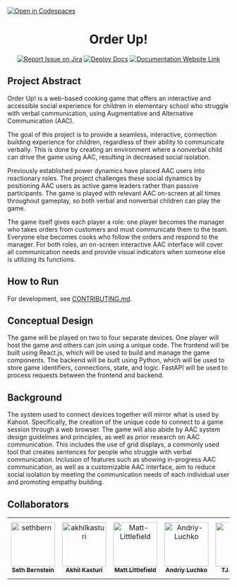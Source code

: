 [![Open in Codespaces](https://classroom.github.com/assets/launch-codespace-2972f46106e565e64193e422d61a12cf1da4916b45550586e14ef0a7c637dd04.svg)](https://classroom.github.com/open-in-codespaces?assignment_repo_id=17853707)
<div align="center">

# Order Up!
[![Report Issue on Jira](https://img.shields.io/badge/Report%20Issues-Jira-0052CC?style=flat&logo=jira-software)](https://temple-cis-projects-in-cs.atlassian.net/jira/software/c/projects/AGTC/issues)
[![Deploy Docs](https://github.com/Capstone-Projects-2025-Spring/aac-go-fish/actions/workflows/deploy.yml/badge.svg)](https://github.com/Capstone-Projects-2025-Spring/aac-go-fish/actions/workflows/deploy.yml)
[![Documentation Website Link](https://img.shields.io/badge/-Documentation%20Website-brightgreen)](https://capstone-projects-2025-spring.github.io/aac-go-fish/)


</div>

## Project Abstract

Order Up! is a web-based cooking game that offers an interactive and accessible social experience for children in elementary school who struggle with verbal communication, using Augmentative and Alternative Communication (AAC).

The goal of this project is to provide a seamless, interactive, connection building experience for children, regardless of their ability to communicate verbally. This is done by creating an environment where a nonverbal child can drive the game using AAC, resulting in decreased social isolation.

Previously established power dynamics have placed AAC users into reactionary roles. The project challenges these social dynamics by positioning AAC users as active game leaders rather than passive participants. The game is played with relevant AAC on-screen at all times throughout gameplay, so both verbal and nonverbal children can play the game.

The game itself gives each player a role: one player becomes the manager who takes orders from customers and must communicate them to the team. Everyone else becomes cooks who follow the orders and respond to the manager. For both roles, an on-screen interactive AAC interface will cover all communication needs and provide visual indicators when someone else is utilizing its functions.

## How to Run

For development, see [CONTRIBUTING.md](./CONTRIBUTING.md).

## Conceptual Design

The game will be played on two to four separate devices. One player will host the game and others can join using a unique code. The frontend will be built using React.js, which will be used to build and manage the game components. The backend will be built using Python, which will be used to store game identifiers, connections, state, and logic. FastAPI will be used to process requests between the frontend and backend.

## Background

The system used to connect devices together will mirror what is used by Kahoot. Specifically, the creation of the unique code to connect to a game session through a web browser. The game will also abide by AAC system design guidelines and principles, as well as prior research on AAC communication. This includes the use of grid displays, a commonly used tool that creates sentences for people who struggle with verbal communication. Inclusion of features such as showing in-progress AAC communication, as well as a customizable AAC interface, aim to reduce social isolation by meeting the communication needs of each individual user and promoting empathy building.

## Collaborators

[//]: # ( readme: collaborators -start )
<table>
<tr>
    <td align="center">
        <a href="https://github.com/sethbern">
            <img src="https://avatars.githubusercontent.com/u/70603981?v=4" width="100;" alt="sethbern"/>
            <br />
            <sub><b>Seth Bernstein</b></sub>
        </a>
    </td>
    <td align="center">
        <a href="https://github.com/akhilkasturi">
            <img src="https://avatars.githubusercontent.com/u/117470270?v=4" width="100;" alt="akhilkasturi"/>
            <br />
            <sub><b>Akhil Kasturi</b></sub>
        </a>
    </td>
    <td align="center">
        <a href="https://github.com/Matt-Littlefield">
            <img src="https://avatars.githubusercontent.com/u/102620930?v=4" width="100;" alt="Matt-Littlefield"/>
            <br />
            <sub><b>Matt Littlefield</b></sub>
        </a>
    </td>
    <td align="center">
        <a href="https://github.com/Andriy-Luchko">
            <img src="https://avatars.githubusercontent.com/u/112499339?v=4" width="100;" alt="Andriy-Luchko"/>
            <br />
            <sub><b>Andriy Luchko</b></sub>
        </a>
    </td>
    <td align="center">
        <a href="https://github.com/tjmcb">
            <img src="https://avatars.githubusercontent.com/u/143619558?v=4" width="100;" alt="tjmcb"/>
            <br />
            <sub><b>TJ McBride</b></sub>
        </a>
    </td>
    <td align="center">
        <a href="https://github.com/tuo20482">
            <img src="https://avatars.githubusercontent.com/u/143641615?v=4" width="100;" alt="tuo20482"/>
            <br />
            <sub><b>Addison Migash</b></sub>
        </a>
    </td>
    <td align="center">
        <a href="https://github.com/jonathan-d-zhang">
            <img src="https://avatars.githubusercontent.com/u/69145546?v=4" width="100;" alt="jonathan-d-zhang"/>
            <br />
            <sub><b>Jonathan Zhang</b></sub>
        </a>
    </td>
</tr>
</table>

[//]: # ( readme: collaborators -end )
